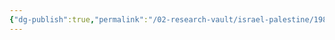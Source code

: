 ```yaml
---
{"dg-publish":true,"permalink":"/02-research-vault/israel-palestine/1982-1985-lebanon-war/","updated":"2025-08-21T16:56:47.356-04:00"}
---
```


